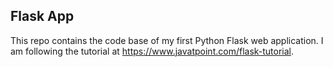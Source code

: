 ## Flask App
This repo contains the code base of my first Python Flask web application. I am following the tutorial at https://www.javatpoint.com/flask-tutorial.